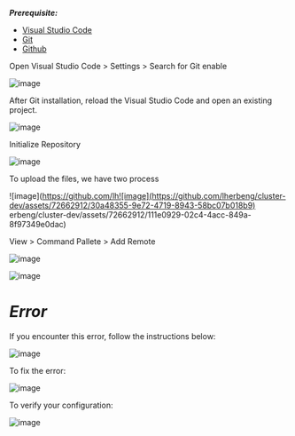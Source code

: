 
***Prerequisite:***

- [Visual Studio Code](https://code.visualstudio.com/)
- [Git](https://git-scm.com/download/win)
- [Github](https://github.com/)

Open Visual Studio Code > Settings > Search for Git enable 

![image](https://github.com/lherbeng/cluster-dev/assets/72662912/518798c2-4ee5-4800-b255-7a7e25cd6280)

After Git installation, reload the Visual Studio Code and open an existing project.

![image](https://github.com/lherbeng/cluster-dev/assets/72662912/9e9820e9-75f2-4415-aa2d-3d87ede05f07)

Initialize Repository 

![image](https://github.com/lherbeng/cluster-dev/assets/72662912/cb532136-3b52-4a58-bf65-704ba088f7e1)

To upload the files, we have two process

![image](https://github.com/lh![image](https://github.com/lherbeng/cluster-dev/assets/72662912/30a48355-9e72-4719-8943-58bc07b018b9)
erbeng/cluster-dev/assets/72662912/111e0929-02c4-4acc-849a-8f97349e0dac)

View > Command Pallete > Add Remote

![image](https://github.com/lherbeng/cluster-dev/assets/72662912/ea4f9191-36e0-4ad0-9e25-69d5ccb1408a)

![image](https://github.com/lherbeng/cluster-dev/assets/72662912/6241b628-be84-4fa9-8115-90a718926a24)


# ***Error***

If you encounter this error, follow the instructions below:

![image](https://github.com/lherbeng/cluster-dev/assets/72662912/1bb598b7-481b-47fd-992e-828dfa81e63d)

To fix the error:

![image](https://github.com/lherbeng/cluster-dev/assets/72662912/c6fd8243-c75f-42b5-b610-dff02640289c)

To verify your configuration:

![image](https://github.com/lherbeng/cluster-dev/assets/72662912/d4ba761b-5a96-4704-b16c-fe2832ff47e0)








